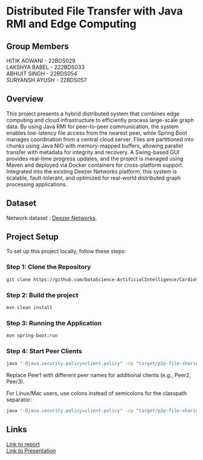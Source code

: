 # Distributed File Transfer with Java RMI and Edge Computing
## Group Members
HITIK ADWANI - 22BDS029  
LAKSHYA BABEL - 222BDS033  
ABHIJIT SINGH - 22BDS054  
SURYANSH AYUSH - 22BDS057

## Overview
This project presents a hybrid distributed system that combines edge computing and cloud infrastructure to efficiently process large-scale graph data. By using Java RMI for peer-to-peer communication, the system enables low-latency file access from the nearest peer, while Spring Boot manages coordination from a central cloud server. Files are partitioned into chunks using Java NIO with memory-mapped buffers, allowing parallel transfer with metadata for integrity and recovery. A Swing-based GUI provides real-time progress updates, and the project is managed using Maven and deployed via Docker containers for cross-platform support. Integrated into the existing Deezer Networks platform, this system is scalable, fault-tolerant, and optimized for real-world distributed graph processing applications.

## Dataset

Network dataset : [Deezer Networks](https://snap.stanford.edu/data/gemsec-Deezer.html).



## Project Setup

To set up this project locally, follow these steps:

### Step 1: Clone the Repository


```bash
git clone https://github.com/DataScience-ArtificialIntelligence/CardioVascular_Disease_Detection.git
```

### Step 2: Build the project
```bash
mvn clean install
``` 

### Step 3: Running the Application
```bash
mvn spring-boot:run
```

### Step 4: Start Peer Clients
```bash
java "-Djava.security.policy=client.policy" -cp "target/p2p-file-sharing-1.0.jar;target/classes" com.p2p.client.PeerClient Peer1
``` 
Replace Peer1 with different peer names for additional clients (e.g., Peer2, Peer3).

For Linux/Mac users, use colons instead of semicolons for the classpath separator:

```bash
java "-Djava.security.policy=client.policy" -cp "target/p2p-file-sharing-1.0.jar:target/classes" com.p2p.client.PeerClient Peer1
```









## Links

[Link to report](https://drive.google.com/file/d/1JpLNH9WYmP9kZZVV6KxdMLz7zsjYI0H_/view?usp=sharing)  
[Link to Presentation](https://docs.google.com/presentation/d/1oXNt0PcFWfBddSBP0KvbKE-uOzl32IeH/edit?usp=sharing&ouid=116995870568451359349&rtpof=true&sd=true)


